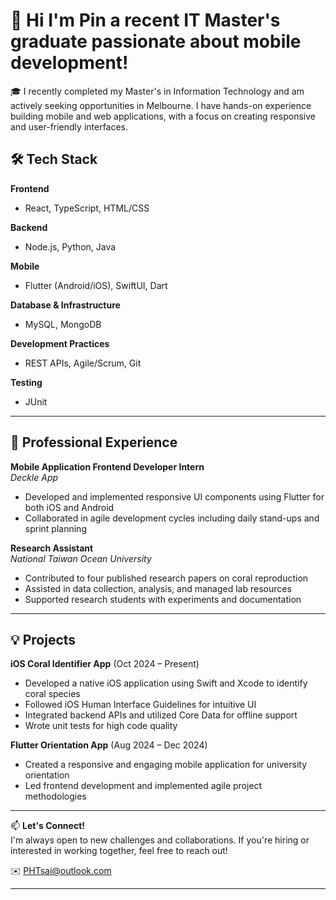 # 👋 Hi I'm Pin a recent IT Master's graduate passionate about mobile development!

🎓 I recently completed my Master's in Information Technology and am actively seeking opportunities in Melbourne.
 I have hands-on experience building mobile and web applications, with a focus on creating responsive and user-friendly interfaces.

## 🛠️ Tech Stack

**Frontend**  
- React, TypeScript, HTML/CSS

**Backend**  
- Node.js, Python, Java

**Mobile**  
- Flutter (Android/iOS), SwiftUI, Dart

**Database & Infrastructure**  
- MySQL, MongoDB

**Development Practices**  
- REST APIs, Agile/Scrum, Git

**Testing**  
- JUnit

---

## 💼 Professional Experience

**Mobile Application Frontend Developer Intern**  
*Deckle App*  
- Developed and implemented responsive UI components using Flutter for both iOS and Android  
- Collaborated in agile development cycles including daily stand-ups and sprint planning

**Research Assistant**  
*National Taiwan Ocean University*  
- Contributed to four published research papers on coral reproduction  
- Assisted in data collection, analysis, and managed lab resources  
- Supported research students with experiments and documentation

---

## 💡 Projects

**iOS Coral Identifier App** (Oct 2024 – Present)  
- Developed a native iOS application using Swift and Xcode to identify coral species  
- Followed iOS Human Interface Guidelines for intuitive UI  
- Integrated backend APIs and utilized Core Data for offline support  
- Wrote unit tests for high code quality

**Flutter Orientation App** (Aug 2024 – Dec 2024)  
- Created a responsive and engaging mobile application for university orientation  
- Led frontend development and implemented agile project methodologies

---

📫 **Let's Connect!**  
I'm always open to new challenges and collaborations. If you're hiring or interested in working together, feel free to reach out!

✉️ PHTsai@outlook.com




---

<!-- You can add GitHub stats or visitors badge here if you want -->




<!---
PinTsai/PinTsai is a ✨ special ✨ repository because its `README.md` (this file) appears on your GitHub profile.
You can click the Preview link to take a look at your changes.
--->
